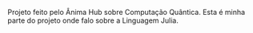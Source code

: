 Projeto feito pelo Ânima Hub sobre Computação Quântica. Esta é minha parte do projeto onde falo sobre a Linguagem Julia.